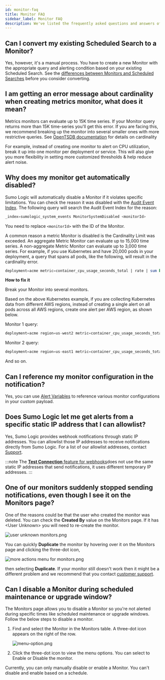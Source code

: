 ```yaml
---
id: monitor-faq
title: Monitor FAQ
sidebar_label: Monitor FAQ
description: We've listed the frequently asked questions and answers of Monitors.
---
```


## Can I convert my existing Scheduled Search to a Monitor?

Yes, however, it's a manual process. You have to create a new Monitor with the appropriate query and alerting condition based on your existing Scheduled Search. See the [differences between Monitors and Scheduled Searches](/docs/alerts/difference-from-scheduled-searches) before you consider converting.

## I am getting an error message about cardinality when creating metrics monitor, what does it mean?

Metrics monitors can evaluate up to 15K time series. If your Monitor query returns more than 15K time-series you'll get this error. If you are facing this, we recommend breaking up the monitor into several smaller ones with more restrictive queries. See [OpenTSDB documentation](http://opentsdb.net/docs/build/html/user_guide/definitions.html) for details on cardinality

For example, instead of creating one monitor to alert on CPU utilization, break it up into one monitor per deployment or service. This will also give you more flexibility in setting more customized thresholds & help reduce alert noise.

## Why does my monitor get automatically disabled? 

Sumo Logic will automatically disable a Monitor if it violates specific limitations. You can check the reason it was disabled with the [Audit Event Index](docs/manage/security/audit-event-index.md). The following query will search the Audit Event Index for the reason:  

```sql
_index=sumologic_system_events MonitorSystemDisabled <monitorId>
```

You need to replace `<monitorId>` with the ID of the Monitor.

A common reason a metric Monitor is disabled is the Cardinality Limit was exceeded. An aggregate Metric Monitor can evaluate up to 15,000 time series. A non-aggregate Metric Monitor can evaluate up to 3,000 time series. For example, if you use Kubernetes and have 20,000 pods in your deployment, a query that spans all pods, like the following, will result in the cardinality error.

```sql
deployment=acme metric=container_cpu_usage_seconds_total | rate | sum by pod
```

**How to fix it**

Break your Monitor into several monitors. 

Based on the above Kubernetes example, if you are collecting Kubernetes data from different AWS regions, instead of creating a single alert on all pods across all AWS regions, create one alert per AWS region, as shown below.

Monitor 1 query:

```sql
deployment=acme region=us-west2 metric=container_cpu_usage_seconds_total | rate | sum by pod
```

Monitor 2 query:

```sql
deployment=acme region=us-east1 metric=container_cpu_usage_seconds_total | rate | sum by pod
```

And so on.

## Can I reference my monitor configuration in the notification?

Yes, you can use [Alert Variables](../alert-variables.md) to reference various monitor configurations in your custom payload.

## Does Sumo Logic let me get alerts from a specific static IP address that I can allowlist?

Yes, Sumo Logic provides webhook notifications through static IP addresses. You can allowlist those IP addresses to receive notifications directly from Sumo Logic. For a list of our allowlist addresses, contact [Support](https://support.sumologic.com/hc/en-us).

:::note
The [**Test Connection** feature for webhooks](docs/manage/connections-integrations/webhook-connections/set-up-webhook-connections.md)does not use the same static IP addresses that send notifications, it uses different temporary IP addresses.
:::

## One of our monitors suddenly stopped sending notifications, even though I see it on the Monitors page?

One of the reasons could be that the user who created the monitor was deleted. You can check the **Created By** value on the Monitors page. If it has \<User Unknown\> you will need to re-create the monitor.  

![user unknown monitors.png](/img/monitors/user-unknown-monitors.png)

You can quickly **Duplicate** the monitor by hovering over it on the Monitors page and clicking the three-dot icon,  

![more actions menu for monitors.png](/img/monitors/more-actions-menu-for-monitors.png)  

then selecting **Duplicate**. If your monitor still doesn't work then it might be a different problem and we recommend that you contact [customer support](https://support.sumologic.com/). 

## Can I disable a Monitor during scheduled maintenance or upgrade window?

The Monitors page allows you to disable a Monitor so you're not alerted during specific times like scheduled maintenance or upgrade windows. Follow the below steps to disable a monitor. 

1. Find and select the Monitor in the Monitors table. A three-dot icon appears on the right of the row.

    ![menu-option.png](/img/monitors/menu-option.png)

1. Click the three-dot icon to view the menu options. You can select to Enable or Disable the monitor.

Currently, you can only manually disable or enable a Monitor. You can't disable and enable based on a schedule.

 
